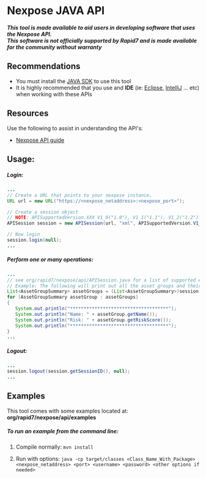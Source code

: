 # Nexpose JAVA API
_**This tool is made available to aid users in developing software that uses the Nexpose API.**_  
_**This software is not officially supported by Rapid7 and is made available for the community without warranty**_

## Recommendations
- You must install the [JAVA SDK](http://www.oracle.com/technetwork/java/javase/downloads/jdk-7u3-download-1501626.html) to use this tool
- It is highly recommended that you use and **IDE** (ie: [Eclipse](http://www.eclipse.org/downloads/), [IntelliJ](http://www.jetbrains.com/idea/download/) ... etc) when working with these APIs

## Resources
Use the following to assist in understanding the API's:  
- [Nexpose API guide](https://community.rapid7.com/docs/DOC-1896)

## Usage:

##### Login:

```java
...
// Create a URL that points to your nexpose instance.
URL url = new URL("https://<nexpose_netaddress>:<nexpose_port>");

// Create a session object
// NOTE: APISupportedVersion.XXX V1_0("1.0"), V1_1("1.1"), V1_2("1.2") These correspond the API version  
APISession session = new APISession(url, "xml", APISupportedVersion.V1_2, <username>, <password>));

// Now login
session.login(null);
...
```

##### Perform one or many operations:

```java
...   
// see org/rapid7/nexpose/api/APISession.java for a list of supported API operations.   
// Example: The following will print out all the asset groups and their associated risk
List<AssetGroupSummary> assetGroups = (List<AssetGroupSummary>)session.listAssetGroups(session.getSessionID(), null);
for (AssetGroupSummary assetGroup : assetGroups)
{
   System.out.println("************************************");
   System.out.println("Name: " + assetGroup.getName());
   System.out.println("Risk: " + assetGroup.getRiskScore());
   System.out.println("************************************");
}
...
```
   
##### Logout:

```java
...
session.logout(session.getSessionID(), null);
...
```   
   
## Examples
This tool comes with some examples located at:
**org/rapid7/nexpose/api/examples**


##### To run an example from the command line:
1. Compile normally: 
`mvn install`
   
2. Run with options:
`java -cp target/classes <Class_Name_With_Package> <nexpose_netaddress> <port> <username> <password> <other options if needed>`


